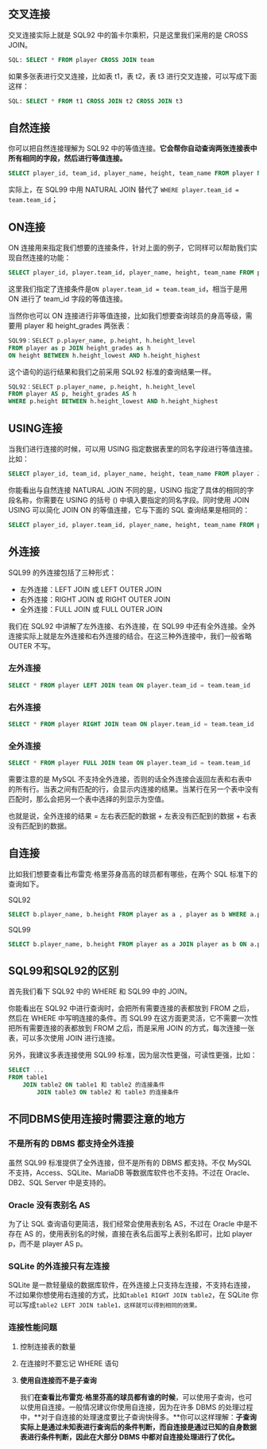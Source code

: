 ## 交叉连接

交叉连接实际上就是 SQL92 中的笛卡尔乘积，只是这里我们采用的是 CROSS JOIN。

```sql
SQL: SELECT * FROM player CROSS JOIN team
```

如果多张表进行交叉连接，比如表 t1，表 t2，表 t3 进行交叉连接，可以写成下面这样：

```sql
SQL: SELECT * FROM t1 CROSS JOIN t2 CROSS JOIN t3
```

## 自然连接

你可以把自然连接理解为 SQL92 中的等值连接。**它会帮你自动查询两张连接表中所有相同的字段，然后进行等值连接。**

```sql
SELECT player_id, team_id, player_name, height, team_name FROM player NATURAL JOIN team 
```

实际上，在 SQL99 中用 NATURAL JOIN 替代了 `WHERE player.team_id = team.team_id`；

## ON连接

ON 连接用来指定我们想要的连接条件，针对上面的例子，它同样可以帮助我们实现自然连接的功能：

```sql
SELECT player_id, player.team_id, player_name, height, team_name FROM player JOIN team ON player.team_id = team.team_id
```

这里我们指定了连接条件是`ON player.team_id = team.team_id`，相当于是用 ON 进行了 team_id 字段的等值连接。

当然你也可以 ON 连接进行非等值连接，比如我们想要查询球员的身高等级，需要用 player 和 height_grades 两张表：

```sql
SQL99：SELECT p.player_name, p.height, h.height_level
FROM player as p JOIN height_grades as h
ON height BETWEEN h.height_lowest AND h.height_highest
```

这个语句的运行结果和我们之前采用 SQL92 标准的查询结果一样。

```sql
SQL92：SELECT p.player_name, p.height, h.height_level
FROM player AS p, height_grades AS h
WHERE p.height BETWEEN h.height_lowest AND h.height_highest
```

## USING连接

当我们进行连接的时候，可以用 USING 指定数据表里的同名字段进行等值连接。比如：

```sql
SELECT player_id, team_id, player_name, height, team_name FROM player JOIN team USING(team_id)
```

你能看出与自然连接 NATURAL JOIN 不同的是，USING 指定了具体的相同的字段名称，你需要在 USING 的括号 () 中填入要指定的同名字段。同时使用 JOIN USING 可以简化 JOIN ON 的等值连接，它与下面的 SQL 查询结果是相同的：

```sql
SELECT player_id, player.team_id, player_name, height, team_name FROM player JOIN team ON player.team_id = team.team_id
```

## 外连接

SQL99 的外连接包括了三种形式：

* 左外连接：LEFT JOIN 或 LEFT OUTER JOIN
* 右外连接：RIGHT JOIN 或 RIGHT OUTER JOIN
* 全外连接：FULL JOIN 或 FULL OUTER JOIN

我们在 SQL92 中讲解了左外连接、右外连接，在 SQL99 中还有全外连接。全外连接实际上就是左外连接和右外连接的结合。在这三种外连接中，我们一般省略 OUTER 不写。

### 左外连接

```sql
SELECT * FROM player LEFT JOIN team ON player.team_id = team.team_id
```

### 右外连接

```sql
SELECT * FROM player RIGHT JOIN team ON player.team_id = team.team_id
```

### 全外连接

```sql
SELECT * FROM player FULL JOIN team ON player.team_id = team.team_id
```

需要注意的是 MySQL 不支持全外连接，否则的话全外连接会返回左表和右表中的所有行。当表之间有匹配的行，会显示内连接的结果。当某行在另一个表中没有匹配时，那么会把另一个表中选择的列显示为空值。

也就是说，全外连接的结果 = 左右表匹配的数据 + 左表没有匹配到的数据 + 右表没有匹配到的数据。

## 自连接

比如我们想要查看比布雷克·格里芬身高高的球员都有哪些，在两个 SQL 标准下的查询如下。

SQL92

```sql
SELECT b.player_name, b.height FROM player as a , player as b WHERE a.player_name = '布雷克 - 格里芬' and a.height < b.height
```

SQL99

```sql
SELECT b.player_name, b.height FROM player as a JOIN player as b ON a.player_name = '布雷克 - 格里芬' and a.height < b.height
```



## SQL99和SQL92的区别

首先我们看下 SQL92 中的 WHERE 和 SQL99 中的 JOIN。

你能看出在 SQL92 中进行查询时，会把所有需要连接的表都放到 FROM 之后，然后在 WHERE 中写明连接的条件。而 SQL99 在这方面更灵活，它不需要一次性把所有需要连接的表都放到 FROM 之后，而是采用 JOIN 的方式，每次连接一张表，可以多次使用 JOIN 进行连接。

另外，我建议多表连接使用 SQL99 标准，因为层次性更强，可读性更强，比如：

```sql
SELECT ...
FROM table1
    JOIN table2 ON table1 和 table2 的连接条件
        JOIN table3 ON table2 和 table3 的连接条件
```

## 不同DBMS使用连接时需要注意的地方

### 不是所有的 DBMS 都支持全外连接

虽然 SQL99 标准提供了全外连接，但不是所有的 DBMS 都支持。不仅 MySQL 不支持，Access、SQLite、MariaDB 等数据库软件也不支持。不过在 Oracle、DB2、SQL Server 中是支持的。

### Oracle 没有表别名 AS

为了让 SQL 查询语句更简洁，我们经常会使用表别名 AS，不过在 Oracle 中是不存在 AS 的，使用表别名的时候，直接在表名后面写上表别名即可，比如 player p，而不是 player AS p。

### SQLite 的外连接只有左连接

SQLite 是一款轻量级的数据库软件，在外连接上只支持左连接，不支持右连接，不过如果你想使用右连接的方式，比如`table1 RIGHT JOIN table2`，在 SQLite 你可以写成`table2 LEFT JOIN table1，这样就可以得到相同的效果。`

### 连接性能问题

1. 控制连接表的数量

2. 在连接时不要忘记 WHERE 语句

3. **使用自连接而不是子查询**

   我们**在查看比布雷克·格里芬高的球员都有谁的时候**，可以使用子查询，也可以使用自连接。一般情况建议你使用自连接，因为在许多 DBMS 的处理过程中，**对于自连接的处理速度要比子查询快得多。**你可以这样理解：**子查询实际上是通过未知表进行查询后的条件判断，而自连接是通过已知的自身数据表进行条件判断，因此在大部分 DBMS 中都对自连接处理进行了优化。**

